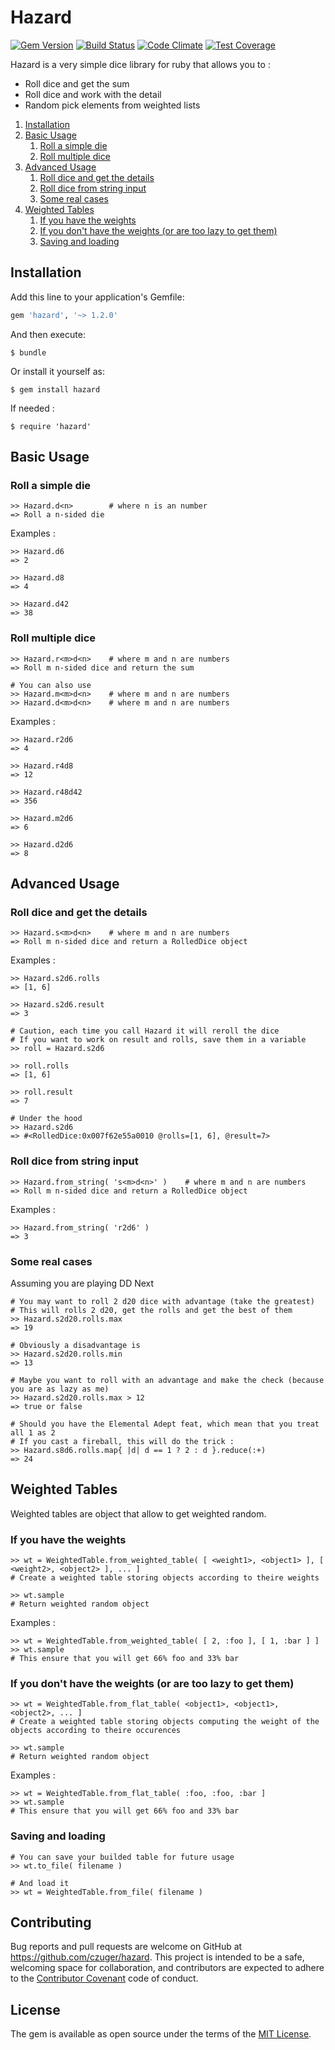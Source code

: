 # Hazard

[![Gem Version](https://badge.fury.io/rb/hazard.svg)](https://badge.fury.io/rb/hazard)
[![Build Status](https://travis-ci.org/czuger/hazard.svg?branch=master)](https://travis-ci.org/czuger/hazard)
[![Code Climate](https://codeclimate.com/github/czuger/hazard/badges/gpa.svg)](https://codeclimate.com/github/czuger/hazard)
[![Test Coverage](https://codeclimate.com/github/czuger/hazard/badges/coverage.svg)](https://codeclimate.com/github/czuger/hazard/coverage)

Hazard is a very simple dice library for ruby that allows you to : 
* Roll dice and get the sum
* Roll dice and work with the detail
* Random pick elements from weighted lists

1. [Installation](#installation)
1. [Basic Usage](#basic-usage)
    1. [Roll a simple die](#roll-a-simple-die)
    1. [Roll multiple dice](#roll-multiple-dice)
1. [Advanced Usage](#advanced-usage)
    1. [Roll dice and get the details](#roll-dice-and-get-the-details)
    1. [Roll dice from string input](#roll-dice-from-string-input)    
    1. [Some real cases](#some-real-cases)
1. [Weighted Tables](#weighted-tables)
    1. [If you have the weights](#if-you-have-the-weights)
    1. [If you don't have the weights (or are too lazy to get them)](#if-you-dont-have-the-weights-or-are-too-lazy-to-get-them)
    1. [Saving and loading](#saving-and-loading)    
    
## Installation

Add this line to your application's Gemfile:

```ruby
gem 'hazard', '~> 1.2.0'
```

And then execute:

    $ bundle

Or install it yourself as:

    $ gem install hazard
    
If needed :

    $ require 'hazard'  

## Basic Usage

### Roll a simple die

    >> Hazard.d<n>        # where n is an number
    => Roll a n-sided die

Examples : 

    >> Hazard.d6
    => 2
    
    >> Hazard.d8
    => 4
     
    >> Hazard.d42
    => 38
     
    
### Roll multiple dice

    >> Hazard.r<m>d<n>    # where m and n are numbers
    => Roll m n-sided dice and return the sum
    
    # You can also use
    >> Hazard.m<m>d<n>    # where m and n are numbers       
    >> Hazard.d<m>d<n>    # where m and n are numbers

Examples : 
   
    >> Hazard.r2d6
    => 4
     
    >> Hazard.r4d8
    => 12
     
    >> Hazard.r48d42
    => 356
    
    >> Hazard.m2d6
    => 6    
     
    >> Hazard.d2d6
    => 8      
    
## Advanced Usage
        
### Roll dice and get the details

    >> Hazard.s<m>d<n>    # where m and n are numbers
    => Roll m n-sided dice and return a RolledDice object

Examples : 
         
    >> Hazard.s2d6.rolls
    => [1, 6]     
          
    >> Hazard.s2d6.result
    => 3
    
    # Caution, each time you call Hazard it will reroll the dice
    # If you want to work on result and rolls, save them in a variable    
    >> roll = Hazard.s2d6
    
    >> roll.rolls
    => [1, 6]
    
    >> roll.result
    => 7
    
    # Under the hood
    >> Hazard.s2d6
    => #<RolledDice:0x007f62e55a0010 @rolls=[1, 6], @result=7>
    
### Roll dice from string input

    >> Hazard.from_string( 's<m>d<n>' )    # where m and n are numbers
    => Roll m n-sided dice and return a RolledDice object

Examples : 
         
    >> Hazard.from_string( 'r2d6' )
    => 3     
        
### Some real cases
         
Assuming you are playing DD Next
    
    # You may want to roll 2 d20 dice with advantage (take the greatest)
    # This will rolls 2 d20, get the rolls and get the best of them
    >> Hazard.s2d20.rolls.max 
    => 19
    
    # Obviously a disadvantage is
    >> Hazard.s2d20.rolls.min
    => 13
    
    # Maybe you want to roll with an advantage and make the check (because you are as lazy as me)
    >> Hazard.s2d20.rolls.max > 12
    => true or false
    
    # Should you have the Elemental Adept feat, which mean that you treat all 1 as 2
    # If you cast a fireball, this will do the trick : 
    >> Hazard.s8d6.rolls.map{ |d| d == 1 ? 2 : d }.reduce(:+)
    => 24   
        
## Weighted Tables

Weighted tables are object that allow to get weighted random.
 
### If you have the weights

    >> wt = WeightedTable.from_weighted_table( [ <weight1>, <object1> ], [ <weight2>, <object2> ], ... ]
    # Create a weighted table storing objects according to theire weights
    
    >> wt.sample
    # Return weighted random object
    
Examples : 

    >> wt = WeightedTable.from_weighted_table( [ 2, :foo ], [ 1, :bar ] ]
    >> wt.sample
    # This ensure that you will get 66% foo and 33% bar
    
    
### If you don't have the weights (or are too lazy to get them)
    
    >> wt = WeightedTable.from_flat_table( <object1>, <object1>, <object2>, ... ]
    # Create a weighted table storing objects computing the weight of the objects according to theire occurences
    
    >> wt.sample
    # Return weighted random object
        
Examples : 
        
    >> wt = WeightedTable.from_flat_table( :foo, :foo, :bar ]
    >> wt.sample
    # This ensure that you will get 66% foo and 33% bar
               
### Saving and loading
    
    # You can save your builded table for future usage
    >> wt.to_file( filename )
    
    # And load it
    >> wt = WeightedTable.from_file( filename )   
                                      
## Contributing

Bug reports and pull requests are welcome on GitHub at https://github.com/czuger/hazard. This project is intended to be a safe, welcoming space for collaboration, and contributors are expected to adhere to the [Contributor Covenant](http://contributor-covenant.org) code of conduct.


## License

The gem is available as open source under the terms of the [MIT License](http://opensource.org/licenses/MIT).

